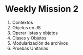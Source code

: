 # Weekly Mission 2

1. Contextos
2. Objetos en JS
3. Operar listas y objetos
4. Clases y Objetos
5. Modularización de archivos
6. Pruebas Unitarias
